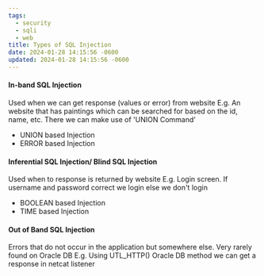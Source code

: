 ```yaml
---
tags:
  - security
  - sqli
  - web
title: Types of SQL Injection
date: 2024-01-28 14:15:56 -0600
updated: 2024-01-28 14:15:56 -0600
---
```


#### In-band SQL Injection

Used when we can get response (values or error) from website
E.g. An website that has paintings which can be searched for based on the id, name, etc. There we can make use of 'UNION Command'

* UNION based Injection
* ERROR based Injection

#### Inferential SQL Injection/ Blind SQL Injection

Used when to response is returned by website
E.g. Login screen. If username and password correct we login else we don't login

* BOOLEAN based Injection
* TIME based Injection

#### Out of Band SQL Injection

Errors that do not occur in the application but somewhere else. Very rarely found on Oracle DB
E.g. Using UTL_HTTP() Oracle DB method we can get a response in netcat listener
